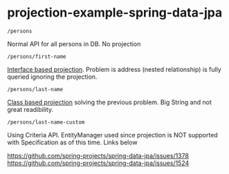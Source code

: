 # projection-example-spring-data-jpa

`/persons`

Normal API for all persons in DB. No projection

`/persons/first-name`

[Interface based projection](https://docs.spring.io/spring-data/jpa/docs/current/reference/html/#projections.interfaces). Problem is address (nested relationship) is fully queried ignoring the projection.

`/persons/last-name`

[Class based projection](https://docs.spring.io/spring-data/jpa/docs/current/reference/html/#projections.dtos) solving the previous problem. Big String and not great readibility.

`/persons/last-name-custom`

Using Criteria API. EntityManager used since projection is NOT supported with Specification as of this time. Links below  

https://github.com/spring-projects/spring-data-jpa/issues/1378  
https://github.com/spring-projects/spring-data-jpa/issues/1524
